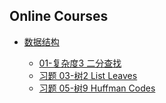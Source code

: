 ## Online Courses

- [数据结构](./course/data_struct/README)

    + [01-复杂度3 二分查找](./course/data_struct/h1_BinarySearch.md)
    + [习题 03-树2 List Leaves](./course/data_struct/2_listLeaves.md)
    + [习题 05-树9 Huffman Codes](./course/data_struct/3_HuffmanCodes.md)